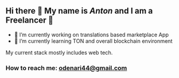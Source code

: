 ## Hi there 👋 My name is _Anton_ and I am a Freelancer 🙂

- 🧮 I’m currently working on translations based marketplace App
- 💠 I’m currently learning TON and overall blockchain environment

My current stack mostly includes web tech.
 
 ### How to reach me: odenari44@gmail.com
  
